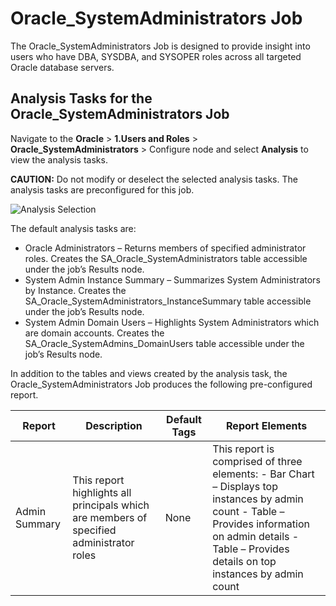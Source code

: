 # Oracle_SystemAdministrators Job

The Oracle_SystemAdministrators Job is designed to provide insight into users who have DBA, SYSDBA,
and SYSOPER roles across all targeted Oracle database servers.

## Analysis Tasks for the Oracle_SystemAdministrators Job

Navigate to the **Oracle** > **1.Users and Roles** > **Oracle_SystemAdministrators** > Configure
node and select **Analysis** to view the analysis tasks.

**CAUTION:** Do not modify or deselect the selected analysis tasks. The analysis tasks are
preconfigured for this job.

![Analysis Selection](/img/product_docs/accessanalyzer/12.0/solutions/databases/oracle/usersroles/jobgroup23.webp)

The default analysis tasks are:

- Oracle Administrators – Returns members of specified administrator roles. Creates the
  SA_Oracle_SystemAdministrators table accessible under the job’s Results node.
- System Admin Instance Summary – Summarizes System Administrators by Instance. Creates the
  SA_Oracle_SystemAdministrators_InstanceSummary table accessible under the job’s Results node.
- System Admin Domain Users – Highlights System Administrators which are domain accounts. Creates
  the SA_Oracle_SystemAdmins_DomainUsers table accessible under the job’s Results node.

In addition to the tables and views created by the analysis task, the Oracle_SystemAdministrators
Job produces the following pre-configured report.

| Report        | Description                                                                              | Default Tags | Report Elements                                                                                                                                                                                            |
| ------------- | ---------------------------------------------------------------------------------------- | ------------ | ---------------------------------------------------------------------------------------------------------------------------------------------------------------------------------------------------------- |
| Admin Summary | This report highlights all principals which are members of specified administrator roles | None         | This report is comprised of three elements: - Bar Chart – Displays top instances by admin count - Table – Provides information on admin details - Table – Provides details on top instances by admin count |
